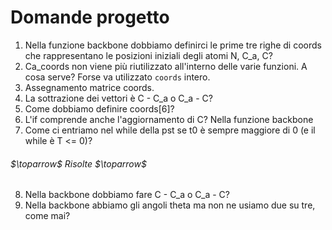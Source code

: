 # Domande progetto
1. Nella funzione backbone dobbiamo definirci le prime tre righe di coords che rappresentano le posizioni iniziali degli atomi N, C_a, C?
2. Ca_coords non viene più riutilizzato all'interno delle varie funzioni. A cosa serve? Forse va utilizzato `coords` intero.
3. Assegnamento matrice coords.
4. La sottrazione dei vettori è C - C_a o C_a - C?
5. Come dobbiamo definire coords[6]?
6. L'if comprende anche l'aggiornamento di C? Nella funzione backbone
7. Come ci entriamo nel while della pst se t0 è sempre maggiore di 0 (e il while è T <= 0)?

###### $\toparrow$ Risolte $\toparrow$

8. Nella backbone dobbiamo fare C - C_a o C_a - C?
9. Nella backbone abbiamo gli angoli theta ma non ne usiamo due su tre, come mai?